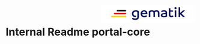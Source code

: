 <img align="right" width="250" height="47" src="./media/Gematik_Logo_Flag.png"/> <br/>

# Internal Readme portal-core


